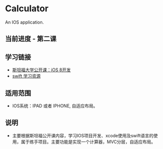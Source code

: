 # Calculator
An IOS application.

## 当前进度 - 第二课

## 学习链接
- [斯坦福大学公开课：iOS 8开发](http://open.163.com/movie/2015/2/L/C/MAIKHN60A_MAIKILOLC.html)
- [swift 学习资源](https://github.com/ipader/SwiftGuide)

## 适用范围
- IOS系统：IPAD 或者 IPHONE, 自适应布局。

## 说明
- 主要根据斯坦福公开课内容，学习IOS项目开发、xcode使用及swift语言的使用，属于练手项目。主要功能是实现一个计算器，MVC分层，自适应布局。
